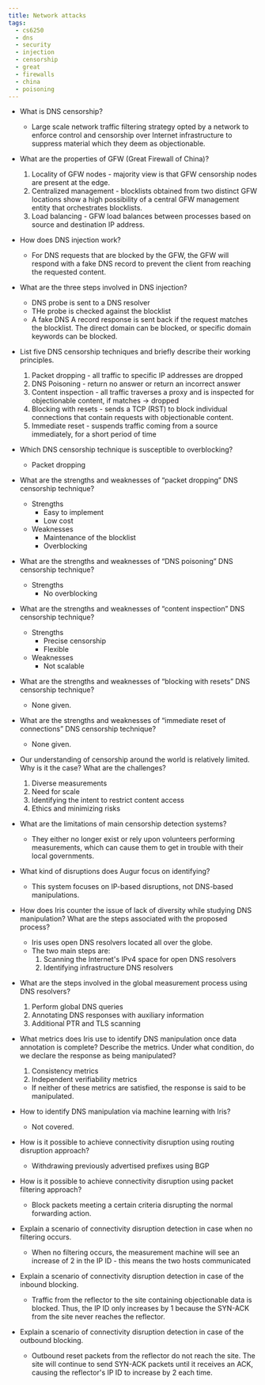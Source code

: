 ```yaml
---
title: Network attacks
tags:
  - cs6250
  - dns
  - security
  - injection
  - censorship
  - great
  - firewalls
  - china
  - poisoning
---
```


- What is DNS censorship?

  - Large scale network traffic filtering strategy opted by a network to enforce control and
    censorship over Internet infrastructure to suppress material which they deem as objectionable.

- What are the properties of GFW (Great Firewall of China)?

  1. Locality of GFW nodes - majority view is that GFW censorship nodes are present at the edge.
  2. Centralized management - blocklists obtained from two distinct GFW locations show a high
     possibility of a central GFW management entity that orchestrates blocklists.
  3. Load balancing - GFW load balances between processes based on source and destination IP
     address.

- How does DNS injection work?

  - For DNS requests that are blocked by the GFW, the GFW will respond with a fake DNS record to
    prevent the client from reaching the requested content.

- What are the three steps involved in DNS injection?

  - DNS probe is sent to a DNS resolver
  - THe probe is checked against the blocklist
  - A fake DNS A record response is sent back if the request matches the blocklist. The direct
    domain can be blocked, or specific domain keywords can be blocked.

- List five DNS censorship techniques and briefly describe their working principles.

  1. Packet dropping - all traffic to specific IP addresses are dropped
  2. DNS Poisoning - return no answer or return an incorrect answer
  3. Content inspection - all traffic traverses a proxy and is inspected for objectionable content,
     if matches -> dropped
  4. Blocking with resets - sends a TCP (RST) to block individual connections that contain requests
     with objectionable content.
  5. Immediate reset - suspends traffic coming from a source immediately, for a short period of time

- Which DNS censorship technique is susceptible to overblocking?

  - Packet dropping

- What are the strengths and weaknesses of “packet dropping” DNS censorship technique?

  - Strengths
    - Easy to implement
    - Low cost
  - Weaknesses
    - Maintenance of the blocklist
    - Overblocking

- What are the strengths and weaknesses of “DNS poisoning” DNS censorship technique?

  - Strengths
    - No overblocking

- What are the strengths and weaknesses of “content inspection” DNS censorship technique?

  - Strengths
    - Precise censorship
    - Flexible
  - Weaknesses
    - Not scalable

- What are the strengths and weaknesses of “blocking with resets” DNS censorship technique?

  - None given.

- What are the strengths and weaknesses of “immediate reset of connections” DNS censorship
  technique?

  - None given.

- Our understanding of censorship around the world is relatively limited. Why is it the case? What
  are the challenges?

  1. Diverse measurements
  2. Need for scale
  3. Identifying the intent to restrict content access
  4. Ethics and minimizing risks

- What are the limitations of main censorship detection systems?

  - They either no longer exist or rely upon volunteers performing measurements, which can cause
    them to get in trouble with their local governments.

- What kind of disruptions does Augur focus on identifying?

  - This system focuses on IP-based disruptions, not DNS-based manipulations.

- How does Iris counter the issue of lack of diversity while studying DNS manipulation? What are the
  steps associated with the proposed process?

  - Iris uses open DNS resolvers located all over the globe.
  - The two main steps are:
    1. Scanning the Internet's IPv4 space for open DNS resolvers
    2. Identifying infrastructure DNS resolvers

- What are the steps involved in the global measurement process using DNS resolvers?

  1. Perform global DNS queries
  2. Annotating DNS responses with auxiliary information
  3. Additional PTR and TLS scanning

- What metrics does Iris use to identify DNS manipulation once data annotation is complete? Describe
  the metrics. Under what condition, do we declare the response as being manipulated?

  1. Consistency metrics
  2. Independent verifiability metrics

  - If neither of these metrics are satisfied, the response is said to be manipulated.

- How to identify DNS manipulation via machine learning with Iris?

  - Not covered.

- How is it possible to achieve connectivity disruption using routing disruption approach?

  - Withdrawing previously advertised prefixes using BGP

- How is it possible to achieve connectivity disruption using packet filtering approach?

  - Block packets meeting a certain criteria disrupting the normal forwarding action.

- Explain a scenario of connectivity disruption detection in case when no filtering occurs.

  - When no filtering occurs, the measurement machine will see an increase of 2 in the IP ID - this
    means the two hosts communicated

- Explain a scenario of connectivity disruption detection in case of the inbound blocking.

  - Traffic from the reflector to the site containing objectionable data is blocked. Thus, the IP ID
    only increases by 1 because the SYN-ACK from the site never reaches the reflector.

- Explain a scenario of connectivity disruption detection in case of the outbound blocking.

  - Outbound reset packets from the reflector do not reach the site. The site will continue to send
    SYN-ACK packets until it receives an ACK, causing the reflector's IP ID to increase by 2 each
    time.
